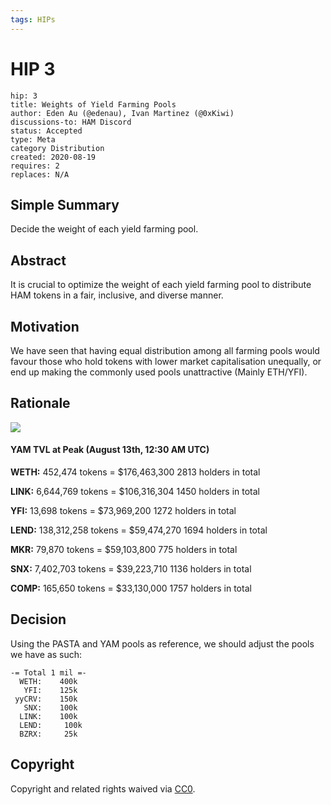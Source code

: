 ```yaml
---
tags: HIPs
---
```

# HIP 3
```
hip: 3
title: Weights of Yield Farming Pools
author: Eden Au (@edenau), Ivan Martinez (@0xKiwi)
discussions-to: HAM Discord
status: Accepted
type: Meta
category Distribution
created: 2020-08-19
requires: 2
replaces: N/A
```

## Simple Summary
Decide the weight of each yield farming pool.

## Abstract
It is crucial to optimize the weight of each yield farming pool to distribute HAM tokens in a fair, inclusive, and diverse manner.

## Motivation
We have seen that having equal distribution among all farming pools would favour those who hold tokens with lower market capitalisation unequally, or end up making the commonly used pools unattractive (Mainly ETH/YFI).

## Rationale
![](https://i.imgur.com/wW1mhv1.png)

#### YAM TVL at Peak (August 13th, 12:30 AM UTC)
**WETH:** 452,474 tokens = $176,463,300
2813 holders in total

**LINK:** 6,644,769 tokens = $106,316,304
1450 holders in total

**YFI:** 13,698 tokens = $73,969,200
1272 holders in total

**LEND:** 138,312,258 tokens = $59,474,270
1694 holders in total

**MKR:** 79,870 tokens = $59,103,800
775 holders in total

**SNX:** 7,402,703 tokens = $39,223,710
1136 holders in total

**COMP:** 165,650 tokens = $33,130,000
1757 holders in total

## Decision
Using the PASTA and YAM pools as reference, we should adjust the pools we have as such:
```
-= Total 1 mil =-
  WETH:    400k
   YFI:    125k
 yyCRV:    150k
   SNX:    100k
  LINK:    100k
  LEND:     100k
  BZRX:     25k
  ```

## Copyright
Copyright and related rights waived via [CC0](https://creativecommons.org/publicdomain/zero/1.0/).
